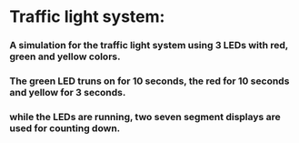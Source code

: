 # Traffic light system:
### A simulation for the traffic light system using 3 LEDs with red, green and yellow colors.
### The green LED truns on for 10 seconds, the red for 10 seconds and yellow for 3 seconds.
### while the LEDs are running, two seven segment displays are used for counting down.
